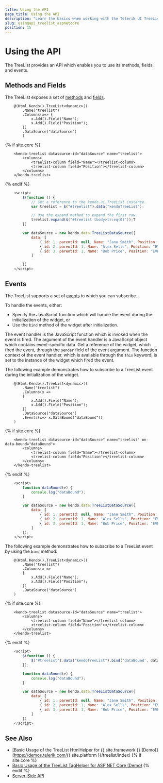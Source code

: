 ```yaml
---
title: Using the API
page_title: Using the API
description: "Learn the basics when working with the Telerik UI TreeList TagHelper for ASP.NET Core (MVC 6 or ASP.NET Core MVC)."
slug: usingapi_treelist_aspnetcore
position: 15
---
```


# Using the API

The TreeList provides an API which enables you to use its methods, fields, and events.  

## Methods and Fields

The TreeList exposes a set of [methods](https://docs.telerik.com/kendo-ui/api/javascript/ui/treelist#methods) and [fields](https://docs.telerik.com/kendo-ui/api/javascript/ui/treelist#fields).

```HtmlHelper
    @(Html.Kendo().TreeList<dynamic>()
        .Name("treelist")
        .Columns(x=> {
            x.Add().Field("Name");
            x.Add().Field("Position");
        })
        .DataSource("dataSource")
        )
```
{% if site.core %}
```TagHelper
    <kendo-treelist datasource-id="dataSource" name="treelist">
        <columns>
            <treelist-column field="Name"></treelist-column>
            <treelist-column field="Position"></treelist-column>
        </columns>
    </kendo-treelist>
```
{% endif %}
```JavaScript
    <script>
        $(function () {
            // Get a reference to the kendo.ui.TreeList instance.
            var treelist = $("#treelist").data("kendoTreeList");

            // Use the expand method to expand the first row.
            treelist.expand($("#treelist tbody>tr:eq(0)"));T
        })

        var dataSource = new kendo.data.TreeListDataSource({
            data: [
                { id: 1, parentId: null, Name: "Jane Smith", Position: "CEO" },
                { id: 2, parentId: 1, Name: "Alex Sells", Position: "EVP Sales" },
                { id: 3, parentId: 1, Name: "Bob Price", Position: "EVP Marketing" }
            ]

        })
    </script>
```

## Events

The TreeList supports a set of [events](https://docs.telerik.com/kendo-ui/api/javascript/ui/treelist#methods) to which you can subscribe.

To handle the events, either:
* Specify the JavaScript function which will handle the event during the initialization of the widget, or
* Use the `bind` method of the widget after initialization.

The event handler is the JavaScript function which is invoked when the event is fired. The argument of the event handler is a JavaScript object which contains event-specific data. Get a reference of the widget, which fired the event, through the `sender` field of the event argument. The function context of the event handler, which is available through the `this` keyword, is set to the instance of the widget which fired the event.

The following example demonstrates how to subscribe to a TreeList event during the initialization of the widget.

```HtmlHelper
    @(Html.Kendo().TreeList<dynamic>()
        .Name("treelist")
        .Columns(x =>
        {
            x.Add().Field("Name");
            x.Add().Field("Position");
        })
        .DataSource("dataSource")
        .Events(x=> x.DataBound("dataBound"))
    )
```
{% if site.core %}
```TagHelper
    <kendo-treelist datasource-id="dataSource" name="treelist" on-data-bound="dataBound">
        <columns>
            <treelist-column field="Name"></treelist-column>
            <treelist-column field="Position"></treelist-column>
        </columns>
    </kendo-treelist>
```
{% endif %}
```JavaScript
    <script>
        function dataBound(e) {
            console.log("dataBound");
        }

        var dataSource = new kendo.data.TreeListDataSource({
            data: [
                { id: 1, parentId: null, Name: "Jane Smith", Position: "CEO" },
                { id: 2, parentId: 1, Name: "Alex Sells", Position: "EVP Sales" },
                { id: 3, parentId: 1, Name: "Bob Price", Position: "EVP Marketing" }
            ]
        });
    </script>
```

The following example demonstrates how to subscribe to a TreeList event by using the `bind` method.

```HtmlHelper
    @(Html.Kendo().TreeList<dynamic>()
        .Name("treelist")
        .Columns(x =>
        {
            x.Add().Field("Name");
            x.Add().Field("Position");
        })
        .DataSource("dataSource")
    )
```
{% if site.core %}
```TagHelper
    <kendo-treelist datasource-id="dataSource" name="treelist">
        <columns>
            <treelist-column field="Name"></treelist-column>
            <treelist-column field="Position"></treelist-column>
        </columns>
    </kendo-treelist>
```
{% endif %}
```JavaScript
    <script>
        $(function () {
            $("#treelist").data("kendoTreeList").bind('dataBound', dataBound);
        });

        function dataBound(e) {
            console.log("dataBound");
        }

        var dataSource = new kendo.data.TreeListDataSource({
            data: [
                { id: 1, parentId: null, Name: "Jane Smith", Position: "CEO" },
                { id: 2, parentId: 1, Name: "Alex Sells", Position: "EVP Sales" },
                { id: 3, parentId: 1, Name: "Bob Price", Position: "EVP Marketing" }
            ]
        })
    </script>
```

## See Also

* [Basic Usage of the TreeList HtmlHelper for {{ site.framework }} (Demo)](https://demos.telerik.com/{{ site.platform }}/treelist/index)
{% if site.core %}
* [Basic Usage of the TreeList TagHelper for ASP.NET Core (Demo)](https://demos.telerik.com/aspnet-core/treelist/tag-helper)
{% endif %}
* [Server-Side API](/api/treelist)
